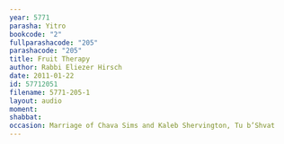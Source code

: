 ```yaml
---
year: 5771
parasha: Yitro
bookcode: "2"
fullparashacode: "205"
parashacode: "205"
title: Fruit Therapy
author: Rabbi Eliezer Hirsch
date: 2011-01-22
id: 57712051
filename: 5771-205-1
layout: audio
moment: 
shabbat: 
occasion: Marriage of Chava Sims and Kaleb Shervington, Tu b’Shvat
---
```

